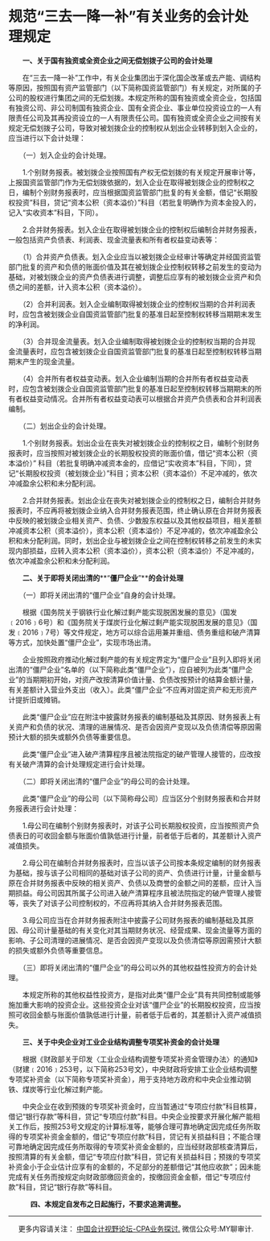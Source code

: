 ﻿规范“三去一降一补”有关业务的会计处理规定
=====================

　　**一、关于国有独资或全资企业之间无偿划拨子公司的会计处理**

　　在“三去一降一补”工作中，有关企业集团出于深化国企改革或去产能、调结构等原因，按照国有资产监管部门（以下简称国资监管部门）有关规定，对所属的子公司的股权进行集团之间的无偿划拨。本规定所称的国有独资或全资企业，包括国有独资公司、非公司制国有独资企业、国有全资企业、事业单位投资设立的一人有限责任公司及其再投资设立的一人有限责任公司。国有独资或全资企业之间按有关规定无偿划拨子公司，导致对被划拨企业的控制权从划出企业转移到划入企业的，应当进行以下会计处理：

　　（一）划入企业的会计处理。

　　1.个别财务报表。被划拨企业按照国有产权无偿划拨的有关规定开展审计等，上报国资监管部门作为无偿划拨依据的，划入企业在取得被划拨企业的控制权之日，编制个别财务报表时，应当根据国资监管部门批复的有关金额，借记“长期股权投资”科目，贷记“资本公积（资本溢价）”科目（若批复明确作为资本金投入的，记入“实收资本”科目，下同）。

　　2.合并财务报表。划入企业在取得被划拨企业的控制权后编制合并财务报表，一般包括资产负债表、利润表、现金流量表和所有者权益变动表等：

　　（1）合并资产负债表。划入企业应当以被划拨企业经审计等确定并经国资监管部门批复的资产和负债的账面价值及其在被划拨企业控制权转移之前发生的变动为基础，对被划拨企业的资产负债表进行调整，调整后应享有的被划拨企业资产和负债之间的差额，计入资本公积（资本溢价）。

　　（2）合并利润表。划入企业编制取得被划拨企业的控制权当期的合并利润表时，应包含被划拨企业自国资监管部门批复的基准日起至控制权转移当期期末发生的净利润。

　　（3）合并现金流量表。划入企业编制取得被划拨企业的控制权当期的合并现金流量表时，应包含被划拨企业自国资监管部门批复的基准日起至控制权转移当期期末产生的现金流量。

　　（4）合并所有者权益变动表。划入企业编制当期的合并所有者权益变动表时，应包含被划拨企业自国资监管部门批复的基准日起至控制权转移当期期末的所有者权益变动情况。合并所有者权益变动表可以根据合并资产负债表和合并利润表编制。

　　（二）划出企业的会计处理。

　　1.个别财务报表。划出企业在丧失对被划拨企业的控制权之日，编制个别财务报表时，应当按照对被划拨企业的长期股权投资的账面价值，借记“资本公积（资本溢价）” 科目（若批复明确冲减资本金的，应借记“实收资本”科目，下同），贷记“长期股权投资（被划拨企业）”科目；资本公积（资本溢价）不足冲减的，依次冲减盈余公积和未分配利润。

　　2.合并财务报表。划出企业在丧失对被划拨企业的控制权之日，编制合并财务报表时，不应再将被划拨企业纳入合并财务报表范围，终止确认原在合并财务报表中反映的被划拨企业相关资产、负债、少数股东权益以及其他权益项目，相关差额冲减资本公积（资本溢价），资本公积（资本溢价）不足冲减的，依次冲减盈余公积和未分配利润。同时，划出企业与被划拨企业之间在控制权转移之前发生的未实现内部损益，应转入资本公积（资本溢价），资本公积（资本溢价）不足冲减的，依次冲减盈余公积和未分配利润。

　　**二、关于即将关闭出清的****“****僵尸企业****”****的会计处理**

　　（一）即将关闭出清的“僵尸企业”自身的会计处理。

　　根据《国务院关于钢铁行业化解过剩产能实现脱困发展的意见》（国发﹝2016﹞6号）和《国务院关于煤炭行业化解过剩产能实现脱困发展的意见》（国发﹝2016﹞7号）等文件规定，地方可以综合运用兼并重组、债务重组和破产清算等方式，加快处置“僵尸企业”，实现市场出清。

　　企业按照政府推动化解过剩产能的有关规定界定为“僵尸企业”且列入即将关闭出清的“僵尸企业”名单的（以下简称此类“僵尸企业”），应自被列为此类“僵尸企业”的当期期初开始，对资产改按清算价值计量、负债改按预计的结算金额计量，有关差额计入营业外支出（收入）。此类“僵尸企业”不应再对固定资产和无形资产计提折旧或摊销。

　　此类“僵尸企业”应在附注中披露财务报表的编制基础及其原因、财务报表上有关资产和负债的状况、清理的进展情况、是否会因资产变现以及负债清偿等原因需预计大额的损失或额外负债等重要信息。

　　此类“僵尸企业”进入破产清算程序且被法院指定的破产管理人接管的，应改按有关破产清算的会计处理规定进行会计处理。

　　（二）即将关闭出清的“僵尸企业”的母公司的会计处理。

　　此类“僵尸企业”的母公司（以下简称母公司）应当区分个别财务报表和合并财务报表进行会计处理：

　　1.母公司在编制个别财务报表时，对该子公司长期股权投资，应当按照资产负债表日的可收回金额与账面价值孰低进行计量，前者低于后者的，其差额计入资产减值损失。

　　2.母公司在编制合并财务报表时，应当以该子公司按本条规定编制的财务报表为基础，按与该子公司相同的基础对该子公司的资产、负债进行计量，计量金额与原在合并财务报表中反映的相关资产、负债以及商誉的金额之间的差额，应计入当期损益。母公司因其所属子公司进入破产清算程序且被法院指定的破产管理人接管等，丧失了对该子公司控制权的，不应再将其纳入合并财务报表范围。

　　3.母公司应当在合并财务报表附注中披露子公司财务报表的编制基础及其原因、母公司计量基础的有关变化对其当期财务状况、经营成果、现金流量等方面的影响、子公司清理的进展情况、是否会因资产变现以及负债清偿等原因需预计大额的损失或额外负债等重要信息。

　　（三）即将关闭出清的“僵尸企业”的母公司以外的其他权益性投资方的会计处理。

　　本规定所称的其他权益性投资方，是指对此类“僵尸企业”具有共同控制或能够施加重大影响的投资企业。这些投资企业对该“僵尸企业”的长期股权投资，应当按照可收回金额与账面价值孰低进行计量，前者低于后者的，其差额计入资产减值损失。

　　**三、关于中央企业对工业企业结构调整专项奖补资金的会计处理**

　　根据《财政部关于印发〈工业企业结构调整专项奖补资金管理办法〉的通知》（财建﹝2016﹞253号，以下简称253号文），中央财政将安排工业企业结构调整专项奖补资金（以下简称专项奖补资金），用于支持地方政府和中央企业推动钢铁、煤炭等行业化解过剩产能。

　　中央企业在收到预拨的专项奖补资金时，应当暂通过“专项应付款”科目核算，借记“银行存款”等科目，贷记“专项应付款”科目。中央企业按要求开展化解产能相关工作后，按照253号文规定的计算标准等，能够合理可靠地确定因完成任务所取得的专项奖补资金金额的，借记“专项应付款”科目，贷记有关损益科目；不能合理可靠地确定因完成任务所取得的专项奖补资金金额的，应当经财政部核查清算后，按照清算的有关金额，借记“专项应付款”科目，贷记有关损益科目；预拨的专项奖补资金小于企业估计应享有的金额的，不足部分的差额借记“其他应收款”；因未能完成有关任务而按规定向财政部缴回资金的，按缴回资金金额，借记“专项应付款”科目，贷记“银行存款”等科目。

　　    **四、本规定自发布之日起施行，不要求追溯调整。**

* * *

     更多内容请关注： [中国会计视野论坛-CPA业务探讨.](https://bbs.esnai.com/thread-5354530-1-3.html) 微信公众号:MY聊审计.